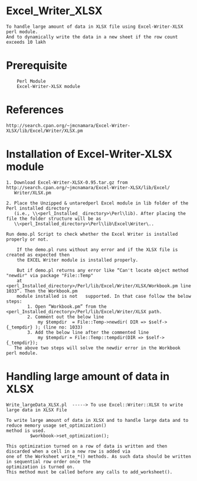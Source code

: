 # Excel_Writer_XLSX
    To handle large amount of data in XLSX file using Excel-Writer-XLSX perl module.
    And to dynamically write the data in a new sheet if the row count exceeds 10 lakh

# Prerequisite
        Perl Module
        Excel-Writer-XLSX module
    
# References
	http://search.cpan.org/~jmcnamara/Excel-Writer-XLSX/lib/Excel/Writer/XLSX.pm
    
# Installation of Excel-Writer-XLSX module
    1. Download Excel-Writer-XLSX-0.95.tar.gz from http://search.cpan.org/~jmcnamara/Excel-Writer-XLSX/lib/Excel/
       Writer/XLSX.pm
        
    2. Place the Unzipped & untaredperl Excel module in lib folder of the Perl installed directory 
       (i.e., \\<perl_Installed_ directory>\Perl\lib). After placing the file the folder structure will be as 
       \\<perl_Installed_directory>\Perl\lib\Excel\Writer\..  
    
    Run demo.pl Script to check whether the Excel Writer is installed properly or not.
    
        If the demo.pl runs without any error and if the XLSX file is created as expected then 
        the EXCEL Writer module is installed properly.
        
        But if demo.pl returns any error like “Can't locate object method "newdir" via package "File::Temp" 
        at <perl_Installed_directory>/Perl/lib/Excel/Writer/XLSX/Workbook.pm line 1033”. Then the Workbook.pm 
        module installed is not   supported. In that case follow the below steps:
            1. Open “Workbook.pm” from the <perl_Installed_directory>/Perl/lib/Excel/Writer/XLSX path.
            2. Comment out the below line
                my $tempdir  = File::Temp->newdir( DIR => $self->{_tempdir} ); (line no: 1033)
            3. Add the below line after the commented line
                my $tempdir = File::Temp::tempdir(DIR => $self->{_tempdir});  
       The above two steps will solve the newdir error in the Workbook perl module.

# Handling large amount of data in XLSX
    
    Write_largeData_XLSX.pl	 -----> To use Excel::Writer::XLSX to write large data in XLSX File

    To write large amount of data in XLSX and to handle large data and to reduce memory usage set_optimization() 
    method is used.
             $workbook->set_optimization();
	     
    This optimization turned on a row of data is written and then discarded when a cell in a new row is added via 
    one of the Worksheet write_*() methods. As such data should be written in sequential row order once the 
    optimization is turned on.
    This method must be called before any calls to add_worksheet().


